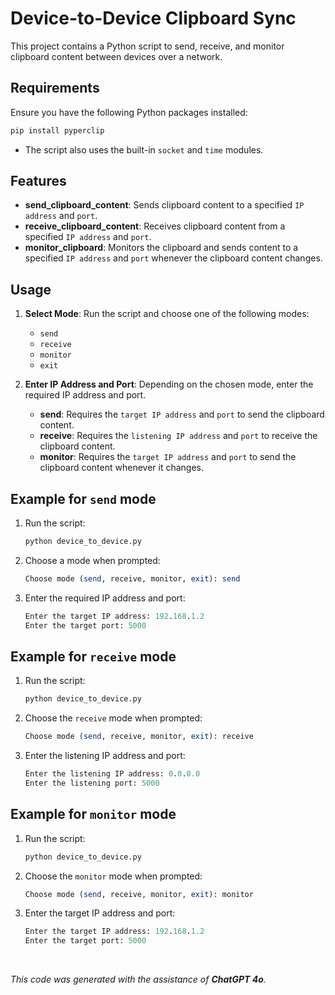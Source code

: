 # Device-to-Device Clipboard Sync

This project contains a Python script to send, receive, and monitor clipboard content between devices over a network.
## Requirements

Ensure you have the following Python packages installed:

```sh
pip install pyperclip
```
- The script also uses the built-in `socket` and `time` modules.

## Features

- **send_clipboard_content**: Sends clipboard content to a specified `IP address` and `port`.
- **receive_clipboard_content**: Receives clipboard content from a specified `IP address` and `port`.
- **monitor_clipboard**: Monitors the clipboard and sends content to a specified `IP address` and `port` whenever the clipboard content changes.

## Usage

1. **Select Mode**: Run the script and choose one of the following modes:
   - `send`
   - `receive`
   - `monitor`
   - `exit`

2. **Enter IP Address and Port**: Depending on the chosen mode, enter the required IP address and port.

   - **send**: Requires the `target IP address` and `port` to send the clipboard content.
   - **receive**: Requires the `listening IP address` and `port` to receive the clipboard content.
   - **monitor**: Requires the `target IP address` and `port` to send the clipboard content whenever it changes.

## Example for `send` mode

1. Run the script:

   ```sh
   python device_to_device.py
   ```

2. Choose a mode when prompted:

   ```perl
   Choose mode (send, receive, monitor, exit): send
   ```
 
3. Enter the required IP address and port:

   ```mathematica
   Enter the target IP address: 192.168.1.2
   Enter the target port: 5000
   ```

## Example for `receive` mode

1. Run the script:

    ```sh
    python device_to_device.py
    ```

2. Choose the `receive` mode when prompted:

    ```perl
    Choose mode (send, receive, monitor, exit): receive
    ```
    
3. Enter the listening IP address and port:

   ```mathematica
   Enter the listening IP address: 0.0.0.0
   Enter the listening port: 5000
   ```

## Example for `monitor` mode
1. Run the script:

    ```sh
    python device_to_device.py
    ```

2. Choose the `monitor` mode when prompted:

    ```perl
    Choose mode (send, receive, monitor, exit): monitor
    ```

3. Enter the target IP address and port:

   ```mathematica
   Enter the target IP address: 192.168.1.2
   Enter the target port: 5000
   ```


<br>

*This code was generated with the assistance of **ChatGPT 4o**.*